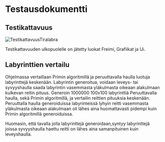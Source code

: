# Testausdokumentti

## Testikattavuus

![TestikattavuusTiralabra](https://user-images.githubusercontent.com/62248076/96376983-cb5d9900-118a-11eb-84c0-703b8dabadea.png)

Testikattavuuden ulkopuolelle on jätetty luokat Freimi, Grafiikat ja Ui.

## Labyrinttien vertailu

Ohjelmassa vertaillaan Primin algoritmillä ja peruuttavalla haulla luotuja 
labyrinttejä keskenään. Labyrintin generoitua, voidaan leveys- tai syvyyshaulla saada 
labyrintin vasemmasta yläkulmasta oikeaan alakulmaan kulkevan reitin pituus.
Generoin 1000000 100x100 labyrinttiä Peruuttavalla haulla, sekä Primin algoritmillä, 
ja vertailin reittien pituuksia keskenään. Peruuttalla haulla generoiduissa labyrinteissä
lyhyin reitti vasemmasta yläkulmasta oikeaan alakulmaan oli lähes aina huomattavasti pidempi kuin Primin
algoritmillä generoiduissa.

Huomasin, että tavalla jolla labyrinttejä generoidaan,syntyy labyrinttejä joissa syvyyshaulla haettu reitti 
on lähes aina samanpituinen kuin leveyshaulla.
